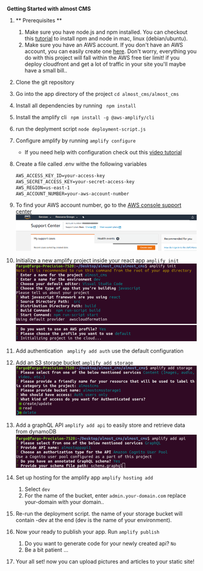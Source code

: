 **Getting Started with almost CMS**
    
1. ** Prerequisites **
    1. Make sure you have node.js and npm installed. You can checkout this [tutorial](https://medium.com/@lucaskay/install-node-and-npm-using-nvm-in-mac-or-linux-ubuntu-f0c85153e173) to install npm and node in mac, linux (debian/ubuntu).
    2. Make sure you have an AWS account. If you don't have an AWS account, you can easily create one [here](https://portal.aws.amazon.com/billing/signup?#/start). Don't worry, everything you do with this project will fall within the AWS free tier limit! if you deploy cloudfront and get a lot of traffic in your site you'll maybe have a small bill.. 
2. Clone the git repository
3. Go into the app directory of the project ` cd almost_cms/almost_cms `
4. Install all dependencies by running ` npm install`
5. Install the amplify cli ` npm install -g @aws-amplify/cli`
6. run the deplyment script `node deployment-script.js`
7. Configure amplify by running ` amplify configure `
    - If you need help with configuration check out this [video tutorial](https://www.youtube.com/watch?v=fWbM5DLh25U)
8. Create a file called .env withe the following variables

    ```
    AWS_ACCESS_KEY_ID=your-access-key
    AWS_SECRET_ACCESS_KEY=your-secret-access-key
    AWS_REGION=us-east-1
    AWS_ACCOUNT_NUMBER=your-aws-account-number
    ```

9. To find your AWS account number, go to the [AWS console support center](https://console.aws.amazon.com/support/home?)
![image 18](img/18.png)
10. Initialize a new amplify project inside your react app ` amplify init `
![init1](img/init1.png)
![init2](img/init2.png)
11. Add authentication ` amplify add auth` use the default configuration
12. Add an S3 storage bucket ` amplify add storage `
![storage](img/storage.png)
13. Add a graphQL API ` amplify add api ` to easily store and retrieve data from dynamoDB 
![api](img/api.png)
14. Set up hosting for the amplify app `amplify hosting add `
    
    1. Select ` dev `
    2. For the name of the bucket, enter ` admin.your-domain.com ` replace your-domain with your domain..


15. Re-run the deployment script. the name of your storage bucket will contain -dev at the end (dev is the name of your environment).

16. Now your ready to publish your app. Run ` amplify publish `

    1. Do you want to generate code for your newly created api? ` No `
    2. Be a bit patient ...

17. Your all set! now you can upload pictures and articles to your static site!

